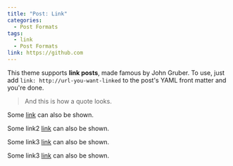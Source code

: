```yaml
---
title: "Post: Link"
categories:
  - Post Formats
tags:
  - link
  - Post Formats
link: https://github.com
---
```


This theme supports **link posts**, made famous by John Gruber. To use, just add `link: http://url-you-want-linked` to the post's YAML front matter and you're done.

> And this is how a quote looks.

Some [link](../demo) can also be shown.

Some link2 [link](.jt/demo) can also be shown.

Some link3 [link](tags) can also be shown.

Some link3 [link](./search) can also be shown.
